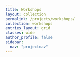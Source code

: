 ```yaml
---
title: Workshops
layout: collection
permalink: /projects/workshops/
collection: workshops
entries_layout: grid
classes: wide
author_profile: false
sidebar:
  nav: "projectnav"
---
```

